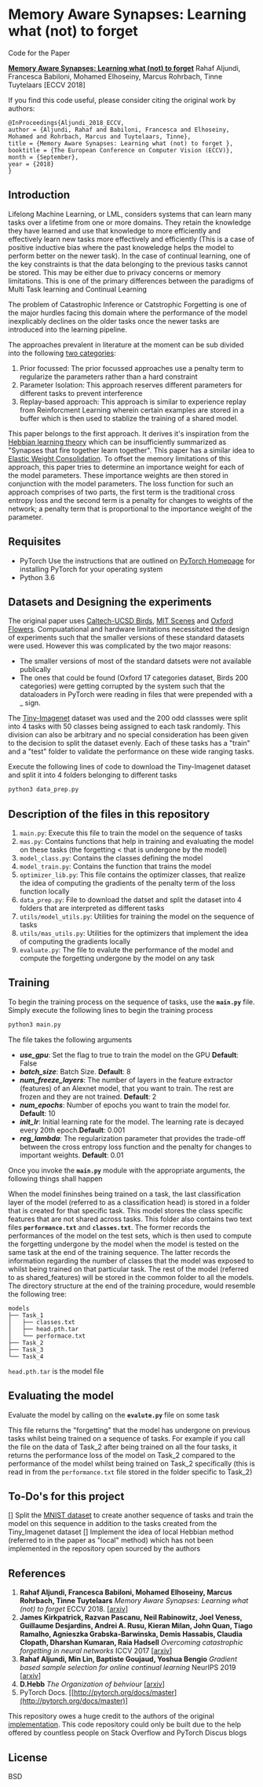 Memory Aware Synapses: Learning what (not) to forget
========================================

Code for the Paper

**[Memory Aware Synapses: Learning what (not) to forget][10]**
Rahaf Aljundi, Francesca Babiloni, Mohamed Elhoseiny, Marcus Rohrbach, Tinne Tuytelaars
[ECCV 2018]

If you find this code useful, please consider citing the original work by authors:

```
@InProceedings{Aljundi_2018_ECCV,
author = {Aljundi, Rahaf and Babiloni, Francesca and Elhoseiny, Mohamed and Rohrbach, Marcus and Tuytelaars, Tinne},
title = {Memory Aware Synapses: Learning what (not) to forget },
booktitle = {The European Conference on Computer Vision (ECCV)},
month = {September},
year = {2018}
}
```

Introduction
---------------------------

Lifelong Machine Learning, or LML, considers systems that can learn many tasks over a lifetime from one or more domains. They retain the knowledge they have learned and use that knowledge to more efficiently and effectively learn new tasks more effectively and efficiently (This is a case of positive inductive bias where the past knoweledge helps the model to perform better on the newer task). In the case of continual learning, one of the
key constraints is that the data belonging to the previous tasks cannot be stored. This may be either due to privacy concerns or memory limitations. This is one of the primary differences between the paradigms of Multi Task learning and Continual Learning 

The problem of Catastrophic Inference or Catstrophic Forgetting is one of the major hurdles facing this domain where the performance of the model inexplicably declines on the older tasks once the newer tasks are introduced into the learning pipeline. 

The approaches prevalent in literature at the moment can be sub divided into the following [two categories][1]:
1) Prior focussed: The prior focussed approaches use a penalty term to regularize the parameters rather than
a hard constraint   
2) Parameter Isolation: This approach reserves different parameters for different tasks to prevent interference  
3) Replay-based approach: This approach is similar to experience replay from Reinforcment Learning wherein certain examples are stored in a buffer which is then used to stablize the training of a shared model. 

This paper belongs to the first approach. It derives it's inspiration from the [Hebbian learning theory][2] which can be insufficiently summarized as "Synapses that fire together learn together". This paper has a similar idea to [Elastic Weight Consolidation][3]. To offset the memory limitations of this approach, this paper tries to determine an importance weight for each of the model parameters. These importance weights are then stored in conjunction with the model parameters. The loss function for such an approach comprises of two parts, the first term is the traditional cross entropy loss and the second term is a penalty for changes to weights of the network; a penalty term that is proportional to the importance weight of the parameter.


Requisites
-----------------------------

* PyTorch
  Use the instructions that are outlined on [PyTorch Homepage][4] for installing PyTorch for your operating system
* Python 3.6


Datasets and Designing the experiments
-------------------------------------------

The original paper uses [Caltech-UCSD Birds][5], [MIT Scenes][6] and [Oxford Flowers][7]. Compuatational and hardware limitations necessitated the design of experiments such that the smaller versions of these standard datasets were used. However this was complicated by the two major reasons:

* The smaller versions of most of the standard datsets were not available publically
* The ones that could be found (Oxford 17 categories dataset, Birds 200 categories) were getting corrupted by the system such that the dataloaders in PyTorch were reading in files that were prepended with a _ sign.

The [Tiny-Imagenet][9] dataset was used and the 200 odd classses were split into 4 tasks with 50 classes being assigned to each task randomly. This division can also be arbitrary and no special consideration has been given to the decision to split the dataset evenly. Each of these tasks has a "train" and a "test" folder to validate the performance on these wide ranging tasks.

Execute the following lines of code to download the Tiny-Imagenet dataset and split it into 4 folders belonging to different tasks

```sh
python3 data_prep.py
```

Description of the files in this repository
---------------------------------------------------

1) ``main.py``: Execute this file to train the model on the sequence of tasks
2) ``mas.py``: Contains functions that help in training and evaluating the model on these tasks (the forgetting <				that is undergone by the model)
3) ``model_class.py``: Contains the classes defining the model
4) ``model_train.py``: Contains the function that trains the model
5) ``optimizer_lib.py``: This file contains the optimizer classes, that realize the idea of computing the 								 gradients of the penalty term of the loss function locally 
6) ``data_prep.py``: File to download the datset and split the dataset into 4 folders that are interpreted as 						 different tasks 
7) ``utils/model_utils.py``: Utilities for training the model on the sequence of tasks
8) ``utils/mas_utils.py``: Utilities for the optimizers that implement the idea of computing the gradients       							locally
9) ``evaluate.py``: The file to evalute the performance of the model and compute the forgetting undergone by the 					 model on any task 

Training
------------------------------

To begin the training process on the sequence of tasks, use the **`main.py`** file. Simply execute the following lines to begin the training process

```sh
python3 main.py
```

The file takes the following arguments

* ***use_gpu***: Set the flag to true to train the model on the GPU **Default**: False
* ***batch_size***: Batch Size. **Default**: 8
* ***num_freeze_layers***: The number of layers in the feature extractor (features) of an Alexnet model, that you want to train. The rest are frozen and they are not trained. **Default**: 2
* ***num_epochs***: Number of epochs you want to train the model for. **Default**: 10
* ***init_lr***: Initial learning rate for the model. The learning rate is decayed every 20th epoch.**Default**: 0.001 
* ***reg_lambda***: The regularization parameter that provides the trade-off between the cross entropy loss function and the penalty for changes to important weights. **Default**: 0.01

Once you invoke the **`main.py`** module with the appropriate arguments, the following things shall happen

When the model fininshes being trained on a task, the last classification layer of the model (referred to as a classification head) is stored in a folder that is created for that specific task. This model stores the class specific features that are not shared across tasks. This folder also contains two text files **`performance.txt`** and **`classes.txt`**. The former records the performances of the model on the test sets, which is then used to compute the forgetting undergone by the model when the model is tested on the same task at the end of the training sequence. The latter records the information regarding the number of classes that the model was exposed to whilst being trained on that particular task. The rest of the model (referred to as shared_features) will be stored in the common folder to all the models. The directory structure at the end of the training procedure, would resemble the following tree:

```
models
├── Task_1
│   ├── classes.txt
│   ├── head.pth.tar
│   └── performace.txt
├── Task_2
├── Task_3
└── Task_4

```

``head.pth.tar`` is the model file


Evaluating the model
-------------------------------

Evaluate the model by calling on the **``evalute.py``** file on some task

This file returns the "forgetting" that the model has undergone on previous tasks whilst being trained on a sequence of tasks. For example if you call the file on the data of Task_2 after being trained on all the four tasks, it returns the performance loss of the model on Task_2 compared to the performance of the model whilst being trained on Task_2 specifically (this is read in from the ``performance.txt`` file stored in the folder specific to Task_2)


To-Do's for this project
-------------------------------------

[] Split the [MNIST dataset][12] to create another sequence of tasks and train the model on this sequence in addition to the tasks created from the Tiny_Imagenet dataset
[] Implement the idea of local Hebbian method (referred to in the paper as "local" method) which has not been implemented in the repository open sourced by the authors


References
-------------------------------
1. **Rahaf Aljundi, Francesca Babiloni, Mohamed Elhoseiny, Marcus Rohrbach, Tinne Tuytelaars** _Memory Aware Synapses: Learning what (not) to forget_ ECCV 2018. [[arxiv][10]]
2. **James Kirkpatrick, Razvan Pascanu, Neil Rabinowitz, Joel Veness, Guillaume Desjardins, Andrei A. Rusu, Kieran Milan, John Quan, Tiago Ramalho, Agnieszka Grabska-Barwinska, Demis Hassabis, Claudia Clopath, Dharshan Kumaran, Raia Hadsell** _Overcoming catastrophic forgetting in neural networks_ ICCV 2017 [[arxiv][3]]
3. **Rahaf Aljundi, Min Lin, Baptiste Goujaud, Yoshua Bengio** _Gradient based sample selection for online continual learning_ NeurIPS 2019 [[arxiv][1]]
3. **D.Hebb** _The Organization of behviour_ [[arxiv][2]]
4. PyTorch Docs. [[http://pytorch.org/docs/master](http://pytorch.org/docs/master)]

This repository owes a huge credit to the authors of the original [implementation][8]. This code repository could only be built due to the help offered by countless people on Stack Overflow and PyTorch Discus blogs


License
-------

BSD

[1]: https://arxiv.org/abs/1903.08671
[2]: http://s-f-walker.org.uk/pubsebooks/pdfs/The_Organization_of_Behavior-Donald_O._Hebb.pdf
[3]: https://arxiv.org/pdf/1612.00796.pdf
[4]: http://pytorch.org/docs/master
[5]: http://www.vision.caltech.edu/visipedia/CUB-200.html
[6]: http://places2.csail.mit.edu/
[7]: http://www.robots.ox.ac.uk/~vgg/data/flowers/17/
[8]: https://github.com/rahafaljundi/MAS-Memory-Aware-Synapses
[9]: https://tiny-imagenet.herokuapp.com/
[10]: https://arxiv.org/abs/1711.09601
[11]: http://s-f-walker.org.uk/pubsebooks/pdfs/The_Organization_of_Behavior-Donald_O._Hebb.pdf
[12]: http://yann.lecun.com/exdb/mnist/



